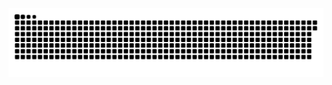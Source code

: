 <picture>
  <source media="(prefers-color-scheme: dark)" srcset="https://raw.githubusercontent.com/MarineHakobyan/MarineHakobyan/7c995e93462060409399a6f6a154a3f7cea18048/github-contribution-grid-snake-dark.svg" />
  <source media="(prefers-color-scheme: light)" srcset="https://raw.githubusercontent.com/MarineHakobyan/MarineHakobyan/7c995e93462060409399a6f6a154a3f7cea18048/github-contribution-grid-snake.svg" />
  <img alt="github-snake" src="https://raw.githubusercontent.com/MarineHakobyan/MarineHakobyan/7c995e93462060409399a6f6a154a3f7cea18048/github-contribution-grid-snake-dark.svg" />
</picture>
